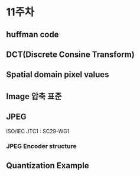 # 11주차 

## huffman code

## DCT(Discrete Consine Transform)

## Spatial domain pixel values

## Image 압축 표준

## JPEG
ISO/IEC JTC1 : SC29-WG1

### JPEG Encoder structure

## Quantization Example
